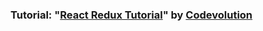 ### Tutorial: "[React Redux Tutorial](https://www.youtube.com/playlist?list=PLC3y8-rFHvwheJHvseC3I0HuYI2f46oAK)" by [Codevolution](https://www.youtube.com/c/Codevolution)
